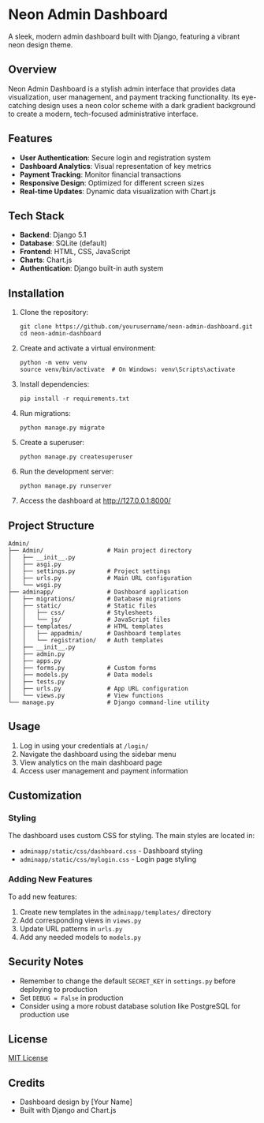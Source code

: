 # Neon Admin Dashboard

A sleek, modern admin dashboard built with Django, featuring a vibrant neon design theme.

## Overview

Neon Admin Dashboard is a stylish admin interface that provides data visualization, user management, and payment tracking functionality. Its eye-catching design uses a neon color scheme with a dark gradient background to create a modern, tech-focused administrative interface.

## Features

- **User Authentication**: Secure login and registration system
- **Dashboard Analytics**: Visual representation of key metrics
- **Payment Tracking**: Monitor financial transactions
- **Responsive Design**: Optimized for different screen sizes
- **Real-time Updates**: Dynamic data visualization with Chart.js

## Tech Stack

- **Backend**: Django 5.1
- **Database**: SQLite (default)
- **Frontend**: HTML, CSS, JavaScript
- **Charts**: Chart.js
- **Authentication**: Django built-in auth system

## Installation

1. Clone the repository:
   ```
   git clone https://github.com/yourusername/neon-admin-dashboard.git
   cd neon-admin-dashboard
   ```

2. Create and activate a virtual environment:
   ```
   python -m venv venv
   source venv/bin/activate  # On Windows: venv\Scripts\activate
   ```

3. Install dependencies:
   ```
   pip install -r requirements.txt
   ```

4. Run migrations:
   ```
   python manage.py migrate
   ```

5. Create a superuser:
   ```
   python manage.py createsuperuser
   ```

6. Run the development server:
   ```
   python manage.py runserver
   ```

7. Access the dashboard at http://127.0.0.1:8000/

## Project Structure

```
Admin/
├── Admin/                  # Main project directory
│   ├── __init__.py
│   ├── asgi.py
│   ├── settings.py         # Project settings
│   ├── urls.py             # Main URL configuration
│   └── wsgi.py
├── adminapp/               # Dashboard application
│   ├── migrations/         # Database migrations
│   ├── static/             # Static files
│   │   ├── css/            # Stylesheets
│   │   └── js/             # JavaScript files
│   ├── templates/          # HTML templates
│   │   ├── appadmin/       # Dashboard templates
│   │   └── registration/   # Auth templates
│   ├── __init__.py
│   ├── admin.py
│   ├── apps.py
│   ├── forms.py            # Custom forms
│   ├── models.py           # Data models
│   ├── tests.py
│   ├── urls.py             # App URL configuration
│   └── views.py            # View functions
└── manage.py               # Django command-line utility
```

## Usage

1. Log in using your credentials at `/login/`
2. Navigate the dashboard using the sidebar menu
3. View analytics on the main dashboard page
4. Access user management and payment information

## Customization

### Styling
The dashboard uses custom CSS for styling. The main styles are located in:
- `adminapp/static/css/dashboard.css` - Dashboard styling
- `adminapp/static/css/mylogin.css` - Login page styling

### Adding New Features
To add new features:
1. Create new templates in the `adminapp/templates/` directory
2. Add corresponding views in `views.py`
3. Update URL patterns in `urls.py`
4. Add any needed models to `models.py`

## Security Notes

- Remember to change the default `SECRET_KEY` in `settings.py` before deploying to production
- Set `DEBUG = False` in production
- Consider using a more robust database solution like PostgreSQL for production use

## License

[MIT License](LICENSE)

## Credits

- Dashboard design by [Your Name]
- Built with Django and Chart.js
